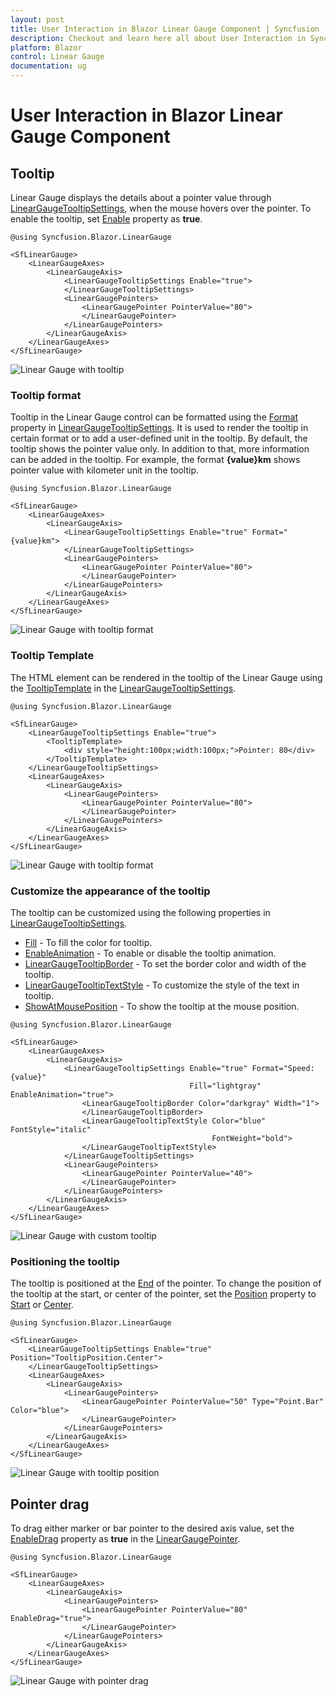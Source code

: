 ```yaml
---
layout: post
title: User Interaction in Blazor Linear Gauge Component | Syncfusion
description: Checkout and learn here all about User Interaction in Syncfusion Blazor Linear Gauge component and more.
platform: Blazor
control: Linear Gauge
documentation: ug
---
```


# User Interaction in Blazor Linear Gauge Component

## Tooltip

Linear Gauge displays the details about a pointer value through [LinearGaugeTooltipSettings](https://help.syncfusion.com/cr/blazor/Syncfusion.Blazor.LinearGauge.LinearGaugeTooltipSettings.html), when the mouse hovers over the pointer. To enable the tooltip, set [Enable](https://help.syncfusion.com/cr/blazor/Syncfusion.Blazor.LinearGauge.LinearGaugeTooltipSettings.html#Syncfusion_Blazor_LinearGauge_LinearGaugeTooltipSettings_Enable) property as **true**.

```cshtml
@using Syncfusion.Blazor.LinearGauge

<SfLinearGauge>
    <LinearGaugeAxes>
        <LinearGaugeAxis>
            <LinearGaugeTooltipSettings Enable="true">
            </LinearGaugeTooltipSettings>
            <LinearGaugePointers>
                <LinearGaugePointer PointerValue="80">
                </LinearGaugePointer>
            </LinearGaugePointers>
        </LinearGaugeAxis>
    </LinearGaugeAxes>
</SfLinearGauge>
```

![Linear Gauge with tooltip](images/tooltip.png)

### Tooltip format

Tooltip in the Linear Gauge control can be formatted using the [Format](https://help.syncfusion.com/cr/blazor/Syncfusion.Blazor.LinearGauge.LinearGaugeTooltipSettings.html#Syncfusion_Blazor_LinearGauge_LinearGaugeTooltipSettings_Format) property in [LinearGaugeTooltipSettings](https://help.syncfusion.com/cr/blazor/Syncfusion.Blazor.LinearGauge.LinearGaugeTooltipSettings.html). It is used to render the tooltip in certain format or to add a user-defined unit in the tooltip. By default, the tooltip shows the pointer value only. In addition to that, more information can be added in the tooltip. For example, the format **{value}km** shows pointer value with kilometer unit in the tooltip.

```cshtml
@using Syncfusion.Blazor.LinearGauge

<SfLinearGauge>
    <LinearGaugeAxes>
        <LinearGaugeAxis>
            <LinearGaugeTooltipSettings Enable="true" Format="{value}km">
            </LinearGaugeTooltipSettings>
            <LinearGaugePointers>
                <LinearGaugePointer PointerValue="80">
                </LinearGaugePointer>
            </LinearGaugePointers>
        </LinearGaugeAxis>
    </LinearGaugeAxes>
</SfLinearGauge>
```

![Linear Gauge with tooltip format](images/tooltip-formats.png)

### Tooltip Template

The HTML element can be rendered in the tooltip of the Linear Gauge using the [TooltipTemplate](https://help.syncfusion.com/cr/blazor/Syncfusion.Blazor.LinearGauge.LinearGaugeTooltipSettings.html#Syncfusion_Blazor_LinearGauge_LinearGaugeTooltipSettings_TooltipTemplate) in the [LinearGaugeTooltipSettings](https://help.syncfusion.com/cr/blazor/Syncfusion.Blazor.LinearGauge.LinearGaugeTooltipSettings.html).

```cshtml
@using Syncfusion.Blazor.LinearGauge

<SfLinearGauge>
    <LinearGaugeTooltipSettings Enable="true">
        <TooltipTemplate>
            <div style="height:100px;width:100px;">Pointer: 80</div>
        </TooltipTemplate>
    </LinearGaugeTooltipSettings>
    <LinearGaugeAxes>
        <LinearGaugeAxis>
            <LinearGaugePointers>
                <LinearGaugePointer PointerValue="80">
                </LinearGaugePointer>
            </LinearGaugePointers>
        </LinearGaugeAxis>
    </LinearGaugeAxes>
</SfLinearGauge>
```

![Linear Gauge with tooltip format](images/tooltip-template1.png)

### Customize the appearance of the tooltip

The tooltip can be customized using the following properties in [LinearGaugeTooltipSettings](https://help.syncfusion.com/cr/blazor/Syncfusion.Blazor.LinearGauge.LinearGaugeTooltipSettings.html).

* [Fill](https://help.syncfusion.com/cr/blazor/Syncfusion.Blazor.LinearGauge.LinearGaugeTooltipSettings.html#Syncfusion_Blazor_LinearGauge_LinearGaugeTooltipSettings_Fill) - To fill the color for tooltip.
* [EnableAnimation](https://help.syncfusion.com/cr/blazor/Syncfusion.Blazor.LinearGauge.LinearGaugeTooltipSettings.html#Syncfusion_Blazor_LinearGauge_LinearGaugeTooltipSettings_EnableAnimation) - To enable or disable the tooltip animation.
* [LinearGaugeTooltipBorder](https://help.syncfusion.com/cr/blazor/Syncfusion.Blazor.LinearGauge.LinearGaugeTooltipBorder.html) - To set the border color and width of the tooltip.
* [LinearGaugeTooltipTextStyle](https://help.syncfusion.com/cr/blazor/Syncfusion.Blazor.LinearGauge.LinearGaugeTooltipTextStyle.html) - To customize the style of the text in tooltip.
* [ShowAtMousePosition](https://help.syncfusion.com/cr/blazor/Syncfusion.Blazor.LinearGauge.LinearGaugeRangeTooltipSettings.html#Syncfusion_Blazor_LinearGauge_LinearGaugeRangeTooltipSettings_ShowAtMousePosition) - To show the tooltip at the mouse position.

```cshtml
@using Syncfusion.Blazor.LinearGauge

<SfLinearGauge>
    <LinearGaugeAxes>
        <LinearGaugeAxis>
            <LinearGaugeTooltipSettings Enable="true" Format="Speed: {value}"
                                        Fill="lightgray" EnableAnimation="true">
                <LinearGaugeTooltipBorder Color="darkgray" Width="1">
                </LinearGaugeTooltipBorder>
                <LinearGaugeTooltipTextStyle Color="blue" FontStyle="italic"
                                             FontWeight="bold">
                </LinearGaugeTooltipTextStyle>
            </LinearGaugeTooltipSettings>
            <LinearGaugePointers>
                <LinearGaugePointer PointerValue="40">
                </LinearGaugePointer>
            </LinearGaugePointers>
        </LinearGaugeAxis>
    </LinearGaugeAxes>
</SfLinearGauge>
```

![Linear Gauge with custom tooltip](images/custom-tooltip.png)

### Positioning the tooltip

The tooltip is positioned at the [End](https://help.syncfusion.com/cr/blazor/Syncfusion.Blazor.LinearGauge.TooltipPosition.html#Syncfusion_Blazor_LinearGauge_TooltipPosition_End) of the pointer. To change the position of the tooltip at the start, or center of the pointer, set the [Position](https://help.syncfusion.com/cr/blazor/Syncfusion.Blazor.LinearGauge.LinearGaugeRangeTooltipSettings.html#Syncfusion_Blazor_LinearGauge_LinearGaugeRangeTooltipSettings_Position) property to [Start](https://help.syncfusion.com/cr/blazor/Syncfusion.Blazor.LinearGauge.TooltipPosition.html#Syncfusion_Blazor_LinearGauge_TooltipPosition_Start) or [Center](https://help.syncfusion.com/cr/blazor/Syncfusion.Blazor.LinearGauge.TooltipPosition.html#Syncfusion_Blazor_LinearGauge_TooltipPosition_Center).

```cshtml
@using Syncfusion.Blazor.LinearGauge

<SfLinearGauge>
    <LinearGaugeTooltipSettings Enable="true" Position="TooltipPosition.Center">
    </LinearGaugeTooltipSettings>
    <LinearGaugeAxes>
        <LinearGaugeAxis>
            <LinearGaugePointers>
                <LinearGaugePointer PointerValue="50" Type="Point.Bar" Color="blue">
                </LinearGaugePointer>
            </LinearGaugePointers>
        </LinearGaugeAxis>
    </LinearGaugeAxes>
</SfLinearGauge>
```

![Linear Gauge with tooltip position](images/tooltip-position.png)

## Pointer drag

To drag either marker or bar pointer to the desired axis value, set the [EnableDrag](https://help.syncfusion.com/cr/blazor/Syncfusion.Blazor.LinearGauge.LinearGaugePointer.html#Syncfusion_Blazor_LinearGauge_LinearGaugePointer_EnableDrag) property as **true** in the [LinearGaugePointer](https://help.syncfusion.com/cr/blazor/Syncfusion.Blazor.LinearGauge.LinearGaugePointer.html).

```cshtml
@using Syncfusion.Blazor.LinearGauge

<SfLinearGauge>
    <LinearGaugeAxes>
        <LinearGaugeAxis>
            <LinearGaugePointers>
                <LinearGaugePointer PointerValue="80" EnableDrag="true">
                </LinearGaugePointer>
            </LinearGaugePointers>
        </LinearGaugeAxis>
    </LinearGaugeAxes>
</SfLinearGauge>
```

![Linear Gauge with pointer drag](images/dragging-pointr.gif)